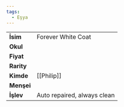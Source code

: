 ```yaml
---
tags:
  - Eşya
---  
```

  
|  |  |  
|---|---|  
| **İsim** | Forever White Coat|  
| **Okul** | |  
| **Fiyat** | |  
| **Rarity** | |  
| **Kimde** | [[Philip]]|  
| **Menşei** | |  
| **İşlev** | Auto repaired, always clean|  

